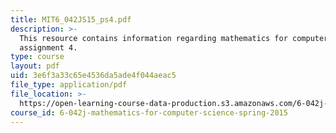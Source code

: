 ```yaml
---
title: MIT6_042JS15_ps4.pdf
description: >-
  This resource contains information regarding mathematics for computer science,
  assignment 4.
type: course
layout: pdf
uid: 3e6f3a33c65e4536da5ade4f044aeac5
file_type: application/pdf
file_location: >-
  https://open-learning-course-data-production.s3.amazonaws.com/6-042j-mathematics-for-computer-science-spring-2015/3e6f3a33c65e4536da5ade4f044aeac5_MIT6_042JS15_ps4.pdf
course_id: 6-042j-mathematics-for-computer-science-spring-2015
---
```

